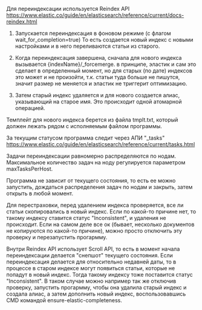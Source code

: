 Для переиндексации используется Reindex API https://www.elastic.co/guide/en/elasticsearch/reference/current/docs-reindex.html

1. Запускается переиндексация в фоновом режиме (с флагом wait_for_completion=true)
То есть создается новый индекс с новыми настройками и в него переливаются статьи из старого.

2. Когда переиндексация завершена, сначала для нового индекса вызывается {indexName}/_forcemerge.
в принципе, эластик и сам это сделает в определенный момент, но для старых (по дате) индексов это может и не произойти, т.к. статьи туда больше не пишутся, значит размер не меняется и эластик не триггерит оптимизацию.

3. Затем старый индекс удаляется и для нового создается алиас, указывающий на старое имя. Это происходит одной атомарной операцией.

Темплейт для нового индекса берется из файла tmplt.txt, который должен лежать рядом с исполняемым файлом программы.

За текущим статусом программа следит через АПИ "_tasks" https://www.elastic.co/guide/en/elasticsearch/reference/current/tasks.html

Задачи переиндексации равномерно распределяются по нодам. Максимальное количество задач на ноду регулируется параметром maxTasksPerHost.

Программа не зависит от текущего состояния, то есть ее можно запустить, дождаться распределения задач по нодам и закрыть, затем открыть в любой момент.

Для перестраховки, перед удалением индекса проверяется, все ли статьи скопировались в новый индекс. Если по какой-то причине нет, то такому индексу ставится статус "Inconsistent", и удаления не происходит. Если на самом деле все ок (бывает, несколько документов не копируются по какой-то причине), можно просто отключить эту проверку и перезапустить прогармму.


Внутри Reindex API использует Scroll API, то есть в момент начала переиндексации делается "снепшот" текущего состояния. Если переиндексация делается для относительно недавней даты, то в процессе в старом индексе могут появиться статьи, которые не попадут в новый индекс. Тогда такому индексу тоже поставится статус "Inconsistent". В таком случае можно например так же отключив проверку, запустить прогармму, чтобы она удалила старый индекс и создала алиас, а затем дополнить новый индекс, воспользовавшись CMD командой ensure-elastic-completeness.